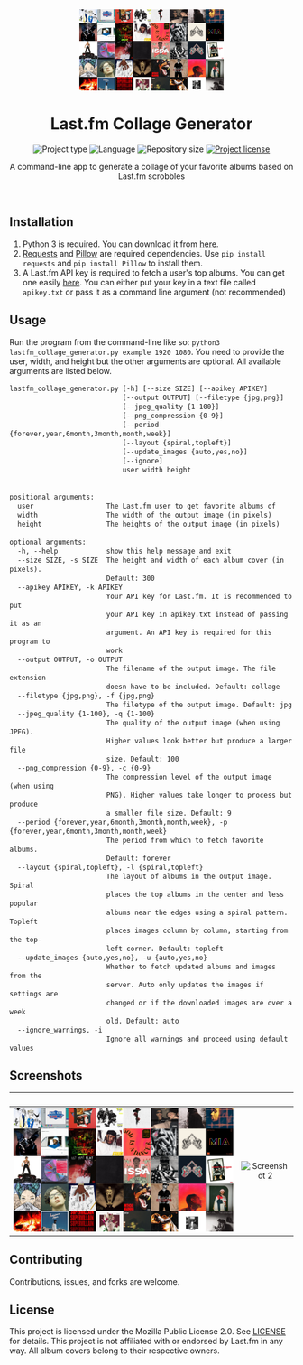 <!-- Project Header -->
<div align="center"> 
  <img class="projectLogo" src="screenshots/ss1.jpg" alt="Project logo" title="Project logo" width="256">

  <h1 class="projectName">Last.fm Collage Generator</h1>

  <p class="projectBadges">
    <img src="https://img.shields.io/badge/type-CLI_App-f44336.svg" alt="Project type" title="Project type">
    <img src="https://img.shields.io/github/languages/top/jerboa88/last.fm-collage-generator.svg" alt="Language" title="Language">
    <img src="https://img.shields.io/github/repo-size/jerboa88/last.fm-collage-generator.svg" alt="Repository size" title="Repository size">
    <a href="LICENSE">
      <img src="https://img.shields.io/github/license/jerboa88/last.fm-collage-generator.svg" alt="Project license" title="Project license"/>
    </a>
  </p>
  
  <p class="projectDesc">
    A command-line app to generate a collage of your favorite albums based on Last.fm scrobbles
  </p>
  
  <br/>
</div>


## Installation
1. Python 3 is required. You can download it from [here](https://www.python.org/downloads/).
2. [Requests](https://pypi.org/project/requests/) and [Pillow](https://pypi.org/project/Pillow/) are required dependencies. Use `pip install requests` and `pip install Pillow` to install them.
3. A Last.fm API key is required to fetch a user's top albums. You can get one easily [here](https://www.last.fm/api/). You can either put your key in a text file called `apikey.txt` or pass it as a command line argument (not recommended)


## Usage
Run the program from the command-line like so: `python3 lastfm_collage_generator.py example 1920 1080`. You need to provide the user, width, and height but the other arguments are optional. All available arguments are listed below.

```
lastfm_collage_generator.py [-h] [--size SIZE] [--apikey APIKEY]
                            [--output OUTPUT] [--filetype {jpg,png}]
                            [--jpeg_quality {1-100}]
                            [--png_compression {0-9}]
                            [--period {forever,year,6month,3month,month,week}]
                            [--layout {spiral,topleft}]
                            [--update_images {auto,yes,no}]
                            [--ignore]
                            user width height


positional arguments:
  user                  The Last.fm user to get favorite albums of
  width                 The width of the output image (in pixels)
  height                The heights of the output image (in pixels)

optional arguments:
  -h, --help            show this help message and exit
  --size SIZE, -s SIZE  The height and width of each album cover (in pixels).
                        Default: 300
  --apikey APIKEY, -k APIKEY
                        Your API key for Last.fm. It is recommended to put
                        your API key in apikey.txt instead of passing it as an
                        argument. An API key is required for this program to
                        work
  --output OUTPUT, -o OUTPUT
                        The filename of the output image. The file extension
                        doesn have to be included. Default: collage
  --filetype {jpg,png}, -f {jpg,png}
                        The filetype of the output image. Default: jpg
  --jpeg_quality {1-100}, -q {1-100}
                        The quality of the output image (when using JPEG).
                        Higher values look better but produce a larger file
                        size. Default: 100
  --png_compression {0-9}, -c {0-9}
                        The compression level of the output image (when using
                        PNG). Higher values take longer to process but produce
                        a smaller file size. Default: 9
  --period {forever,year,6month,3month,month,week}, -p {forever,year,6month,3month,month,week}
                        The period from which to fetch favorite albums.
                        Default: forever
  --layout {spiral,topleft}, -l {spiral,topleft}
                        The layout of albums in the output image. Spiral
                        places the top albums in the center and less popular
                        albums near the edges using a spiral pattern. Topleft
                        places images column by column, starting from the top-
                        left corner. Default: topleft
  --update_images {auto,yes,no}, -u {auto,yes,no}
                        Whether to fetch updated albums and images from the
                        server. Auto only updates the images if settings are
                        changed or if the downloaded images are over a week
                        old. Default: auto
  --ignore_warnings, -i
                        Ignore all warnings and proceed using default values
```

## Screenshots
&#8291; | &#8291;
:-:|:-:
![Screenshot 1](screenshots/ss1.jpg) | ![Screenshot 2](screenshots/ss2.jpg)


## Contributing
Contributions, issues, and forks are welcome.


## License
This project is licensed under the Mozilla Public License 2.0. See [LICENSE](LICENSE) for details. This project is not affiliated with or endorsed by Last.fm in any way. All album covers belong to their respective owners.
